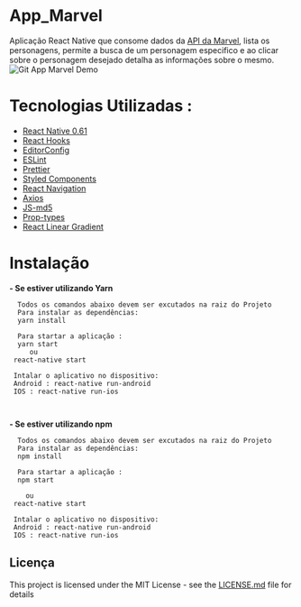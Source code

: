 # App_Marvel
 Aplicação React Native que consome dados da  <a href="https://developer.marvel.com/" target="_blank">API da Marvel</a>,   lista os personagens, permite a busca de um personagem especifico e ao clicar sobre o personagem desejado detalha as informações sobre o mesmo.    
    ![Git App Marvel Demo](AppMarvel.gif)    
  

# Tecnologias Utilizadas :

* <a href="https://facebook.github.io/react-native/docs/getting-started" target="_blank">React Native 0.61</a>
* <a href="https://pt-br.reactjs.org/docs/hooks-intro.html" target="_blank">React Hooks</a>
* <a href="https://editorconfig.org/" target="_blank">EditorConfig</a>
* <a href="https://github.com/eslint/eslint" target="_blank">ESLint</a>
* <a href="https://github.com/prettier/prettier" target="_blank">Prettier</a>
* <a href="https://github.com/styled-components/styled-components" target="_blank">Styled Components</a>
* <a href="https://github.com/react-navigation/react-navigation" target="_blank">React Navigation</a>
* <a href="https://github.com/axios/axios" target="_blank">Axios</a>
* <a href="https://github.com/blueimp/JavaScript-MD5" target="_blank">JS-md5</a>
* <a href="https://github.com/airbnb/prop-types" target="_blank">Prop-types</a>
* <a href="https://github.com/react-native-community/react-native-linear-gradient" target="_blank">React Linear Gradient</a>

# Instalação


**- Se estiver utilizando Yarn**
```
  Todos os comandos abaixo devem ser excutados na raiz do Projeto 
  Para instalar as dependências:
  yarn install   
  
  Para startar a aplicação :
  yarn start 
     ou
 react-native start
 
 Intalar o aplicativo no dispositivo:
 Android : react-native run-android
 IOS : react-native run-ios
   
   
```

**- Se estiver utilizando npm**
```
  Todos os comandos abaixo devem ser excutados na raiz do Projeto 
  Para instalar as dependências:
  npm install   
  
  Para startar a aplicação :
  npm start 
  
    ou
 react-native start
 
 Intalar o aplicativo no dispositivo:
 Android : react-native run-android
 IOS : react-native run-ios
 ```
 
 ## Licença

This project is licensed under the MIT License - see the [LICENSE.md](LICENSE.md) file for details

